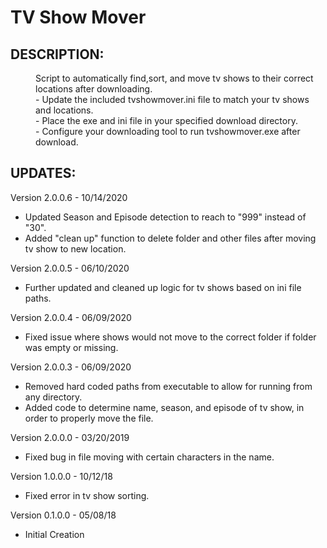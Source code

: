 <Alt-H1>TV Show Mover</Alt-H1>
===========================
  <Alt-H2>DESCRIPTION:</Alt-H2>
---------------------------------------
<dl>
  <dd>Script to automatically find,sort, and move tv shows to their correct locations after downloading.</dd>
  <dd> - Update the included tvshowmover.ini file to match your tv shows and locations.</dd>
  <dd> - Place the exe and ini file in your specified download directory.</dd>
  <dd> - Configure your downloading tool to run tvshowmover.exe after download.</dd>

</dl>

  <Alt-H2>UPDATES:</Alt-H2>
---------------------------------------
<dl>

Version 2.0.0.6 - 10/14/2020 
- Updated Season and Episode detection to reach to "999" instead of "30".
- Added "clean up" function to delete folder and other files after moving tv show to new location.

Version 2.0.0.5 - 06/10/2020 
- Further updated and cleaned up logic for tv shows based on ini file paths.

Version 2.0.0.4 - 06/09/2020 
- Fixed issue where shows would not move to the correct folder if folder was empty or missing.

Version 2.0.0.3 - 06/09/2020 
- Removed hard coded paths from executable to allow for running from any directory.
- Added code to determine name, season, and episode of tv show, in order to properly move the file.

Version 2.0.0.0 - 03/20/2019 
- Fixed bug in file moving with certain characters in the name.

Version 1.0.0.0 - 10/12/18 
- Fixed error in tv show sorting.

Version 0.1.0.0 - 05/08/18 
- Initial Creation

</dl>
